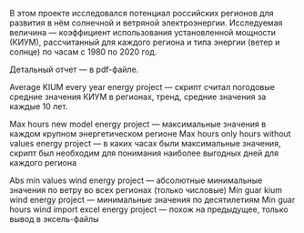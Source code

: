 В этом проекте исследовался потенциал российских регионов для развития в нём солнечной и ветряной электроэнергии. 
Исследуемая величина — коэффициент использования установленной мощности (КИУМ), рассчитанный для каждого региона и типа энергии (ветер и солнце) по часам с 1980 по 2020 год. 

Детальный отчет — в pdf-файле.

Average KIUM every year energy project — скрипт считал погодовые средние значения КИУМ в регионах, тренд, средние значения за каждые 10 лет.
 
Max hours new model energy project — максимальные значения в каждом крупном энергетическом регионе
Max hours only hours without values energy project — в каких часах были максимальные значения, скрипт был необходим для понимания наиболее выгодных дней для каждого региона

Abs min values wind energy project — абсолютные минимальные значения по ветру во всех регионах (только числовые)
Min guar kium wind energy project — минимальные значения по десятилетиям
Min guar hours wind import excel energy project — похож на предыдущее, только вывод в эксель-файлы

